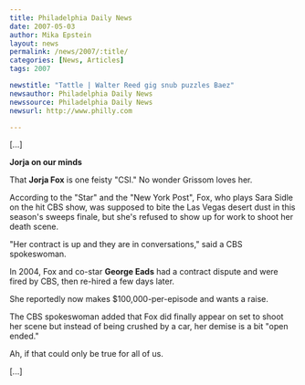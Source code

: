 ```yaml
---
title: Philadelphia Daily News 
date: 2007-05-03
author: Mika Epstein
layout: news
permalink: /news/2007/:title/
categories: [News, Articles]
tags: 2007

newstitle: "Tattle | Walter Reed gig snub puzzles Baez"
newsauthor: Philadelphia Daily News 
newssource: Philadelphia Daily News 
newsurl: http://www.philly.com

---
```


[...]

**Jorja on our minds**

That **Jorja Fox** is one feisty "CSI." No wonder Grissom loves her.

According to the "Star" and the "New York Post", Fox, who plays Sara Sidle on the hit CBS show, was supposed to bite the Las Vegas desert dust in this season's sweeps finale, but she's refused to show up for work to shoot her death scene.

"Her contract is up and they are in conversations," said a CBS spokeswoman.

In 2004, Fox and co-star **George Eads** had a contract dispute and were fired by CBS, then re-hired a few days later.

She reportedly now makes $100,000-per-episode and wants a raise.

The CBS spokeswoman added that Fox did finally appear on set to shoot her scene but instead of being crushed by a car, her demise is a bit "open ended."

Ah, if that could only be true for all of us.

[...]